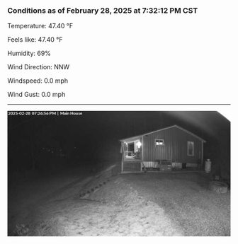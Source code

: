 ### Conditions as of February 28, 2025 at 7:32:12 PM CST 

Temperature: 47.40 &deg;F

Feels like: 47.40 &deg;F

Humidity: 69%

Wind Direction: NNW

Windspeed: 0.0 mph

Wind Gust: 0.0 mph

---

<img src="./images/latest.jpeg"/>

